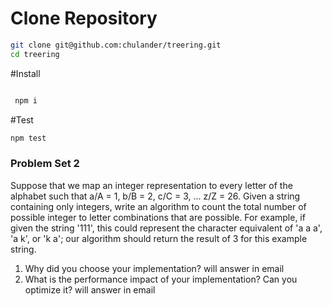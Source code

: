 # Clone Repository

```sh
git clone git@github.com:chulander/treering.git
cd treering
```

#Install

```sh

 npm i
```

#Test

```sh
npm test

```

### Problem Set 2

Suppose that we map an integer representation to every letter of the alphabet such that a/A = 1, b/B = 2, c/C = 3, ... z/Z = 26. Given a string containing only integers, write an algorithm to count the total number of possible integer to letter combinations that are possible. For example, if given the string '111', this could represent the character equivalent of 'a a a', 'a k', or 'k a'; our algorithm should return the result of 3 for this example string.

1. Why did you choose your implementation?
   will answer in email
2. What is the performance impact of your implementation? Can you optimize it?
   will answer in email
